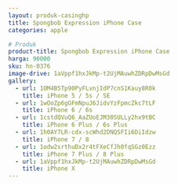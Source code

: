 ```yaml
---
layout: produk-casinghp
title: Spongbob Expression iPhone Case
categories: apple

# Produk
product-title: Spongbob Expression iPhone Case
harga: 90000
sku: hn-0376
image-drive: 1aVppf1hxJkMp-t2UjMAuwhZDRpDwMsGd
gallery:
  - url: 1OM4B5Tp90PyFLvnjIdP7cnS1Kauy8R0k
    title: iPhone 5 / 5s / SE
  - url: 1wOoZp6gGFmNpuJ6JidvYzFpmcZkc7tLF
    title: iPhone 6 / 6s
  - url: 1cstdQVuQ6_AaZUoEJM30SULLy2hx9tBC
    title: iPhone 6 Plus / 6s Plus
  - url: 1h0AY7LR-cdx-scWhd2DNQSFIi6DiIdzw
    title: iPhone 7 / 8
  - url: 1odw2srthuDx2r4tFXeCfJh0fqSGz0Ezz
    title: iPhone 7 Plus / 8 Plus
  - url: 1aVppf1hxJkMp-t2UjMAuwhZDRpDwMsGd
    title: iPhone X
---
```

